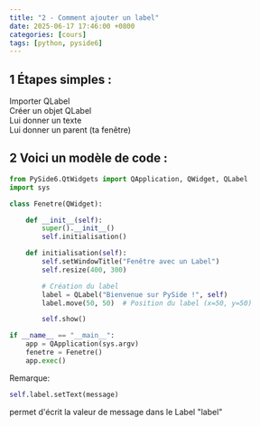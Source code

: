 ```yaml
---
title: "2 - Comment ajouter un label"
date: 2025-06-17 17:46:00 +0800
categories: [cours]
tags: [python, pyside6]
---
```


## 1 Étapes simples :

Importer QLabel  
Créer un objet QLabel  
Lui donner un texte  
Lui donner un parent (ta fenêtre)

## 2 Voici un modèle de code :

```python
from PySide6.QtWidgets import QApplication, QWidget, QLabel
import sys

class Fenetre(QWidget):

    def __init__(self):
        super().__init__()
        self.initialisation()

    def initialisation(self):
        self.setWindowTitle("Fenêtre avec un Label")
        self.resize(400, 300)

        # Création du label
        label = QLabel("Bienvenue sur PySide !", self)
        label.move(50, 50)  # Position du label (x=50, y=50)

        self.show()

if __name__ == "__main__":
    app = QApplication(sys.argv)
    fenetre = Fenetre()
    app.exec()
```

Remarque:

```python
self.label.setText(message)
```

permet d'écrit la valeur de message dans le Label "label"
